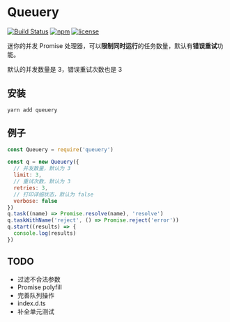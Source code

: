 # Queuery
[![Build Status](https://travis-ci.org/Erioifpud/queuery.svg?branch=master)](https://travis-ci.org/Erioifpud/queuery)
[![npm](https://img.shields.io/npm/v/queuery.svg?color=red)](http://npmjs.com/queuery)
[![license](https://img.shields.io/github/license/erioifpud/queuery.svg)]()

迷你的并发 Promise 处理器，可以**限制同时运行**的任务数量，默认有**错误重试**功能。

默认的并发数量是 3，错误重试次数也是 3

## 安装
```
yarn add queuery
```

## 例子
```javascript
const Queuery = require('queuery')

const q = new Queuery({
  // 并发数量，默认为 3
  limit: 3,
  // 重试次数，默认为 3
  retries: 3,
  // 打印详细状态，默认为 false
  verbose: false
})
q.task((name) => Promise.resolve(name), 'resolve')
q.taskWithName('reject', () => Promise.reject('error'))
q.start((results) => {
  console.log(results)
})
```

## TODO
- 过滤不合法参数
- Promise polyfill
- 完善队列操作
- index.d.ts
- 补全单元测试